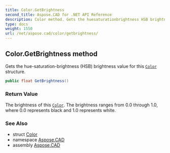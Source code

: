 ```yaml
---
title: Color.GetBrightness
second_title: Aspose.CAD for .NET API Reference
description: Color method. Gets the huesaturationbrightness HSB brightness value for this Color structure
type: docs
weight: 1550
url: /net/aspose.cad/color/getbrightness/
---
```

## Color.GetBrightness method

Gets the hue-saturation-brightness (HSB) brightness value for this [`Color`](../) structure.

```csharp
public float GetBrightness()
```

### Return Value

The brightness of this [`Color`](../). The brightness ranges from 0.0 through 1.0, where 0.0 represents black and 1.0 represents white.

### See Also

* struct [Color](../)
* namespace [Aspose.CAD](../../color/)
* assembly [Aspose.CAD](../../../)


